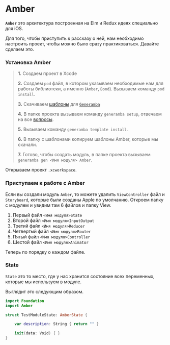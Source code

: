 # Amber

**`Amber`** это архитектура построенная на Elm и Redux идеях специально для iOS. 

Для того, чтобы приступить к рассказу о ней, нам необходимо настроить проект, чтобы можно было сразу практиковаться. Давайте сделаем это.

### Установка Amber

> **1.** Создаем проект в Xcode
> 
> **2.** Создаем `pod` файл, в котором указываем необходимые нам для работы библиотеки, а именно (`Amber`, `Bond`). Вызываем команду `pod install`.
> 
> **3.** Скачиваем [шаблоны](https://github.com/Anvics/AmberModule) для [`Generamba`](https://github.com/rambler-digital-solutions/Generamba)
> 
> **4.** В папке проекта вызываем команду `generamba setup`, отвечаем на все [вопросы](https://docs.google.com/document/d/1Vs5NINPyQ9PVxTSmcB9fZa55wK2kBXl4eh0X4igb8zM/edit#heading=h.is2ecd1c9omo).
> 
> **5.** Вызываем команду `generamba template install`.
> 
> **6.** В папку с шаблонами копируем шаблоны Amber, которые мы скачали.
> 
> **7.** Готово, чтобы создать модуль, в папке проекта вызываем `generamba gen <Имя модуля> Amber`.

Открываем проект `.xcworkspace`.

### Приступаем к работе с Amber

Если вы создали модуль `Amber`, то можете удалить `ViewController` файл и `Storyboard`, которые были созданы Apple по умолчанию. Откроем папку с модулем и увидим там 6 файлов и папку View.

1. Первый файл `<Имя модуля>State`
2. Второй файл `<Имя модуля>InputOutput`
3. Третий файл `<Имя модуля>Reducer`
4. Четвертый файл `<Имя модуля>Router`
5. Пятый файл `<Имя модуля>Controller`
6. Шестой файл `<Имя модуля>Animator`

Теперь по порядку о каждом файле.

### State

`State` это то место, где у нас хранится состояние всех переменных, которые мы используем в модуле. 

Выглядит это следующим образом.

~~~swift
import Foundation
import Amber

struct TestModuleState: AmberState {

    var description: String { return "" }

    init(data: Void) { }
}
~~~
